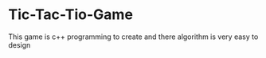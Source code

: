 # Tic-Tac-Tio-Game
This game is c++ programming to create and there algorithm is very easy to design
